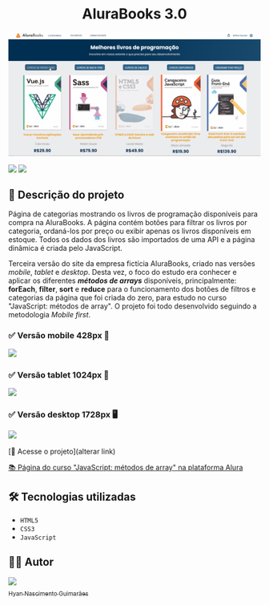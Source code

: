 <h1 align="center"> AluraBooks 3.0</h1>

![](https://raw.githubusercontent.com/hyanguimaraes/Alurabooks_3.0/main/readme/Alurabooks_desktop_finalizado_3_capa.gif#vitrinedev)

![](https://img.shields.io/github/forks/hyanguimaraes/Alurabooks_3.0?style=social) ![](https://img.shields.io/github/last-commit/hyanguimaraes/Alurabooks_3.0?style=plastic)

📝 Descrição do projeto
---
Página de categorias mostrando os livros de programação disponíveis para compra na AluraBooks. A página contém botões para filtrar os livros por categoria, ordaná-los por preço ou exibir apenas os livros disponíveis em estoque. Todos os dados dos livros são importados de uma API e a página dinâmica é criada pelo JavaScript.

Terceira versão do site da empresa fictícia AluraBooks, criado nas versões _mobile_, _tablet_ e _desktop_. Desta vez, o foco do estudo era conhecer e aplicar os diferentes ***métodos de arrays*** disponíveis, principalmente: **forEach**, **filter**, **sort** e **reduce** para o funcionamento dos botões de filtros e categorias da página que foi criada do zero, para estudo no curso "JavaScript: métodos de array". O projeto foi todo desenvolvido seguindo a metodologia _Mobile first_.

<h3>✅ Versão mobile 428px 📱</h3>

![](https://raw.githubusercontent.com/hyanguimaraes/Alurabooks_3.0/main/readme/Alurabooks_mobile_finalizado_3.gif)

<h3>✅ Versão tablet 1024px 📱</h3>

![](https://raw.githubusercontent.com/hyanguimaraes/Alurabooks_3.0/main/readme/Alurabooks_tablet_finalizado_3.gif)

<h3>✅ Versão desktop 1728px 🖥️</h3>

![](https://raw.githubusercontent.com/hyanguimaraes/Alurabooks_3.0/main/readme/Alurabooks_desktop_finalizado_3.gif)


[🔗 Acesse o projeto](alterar link)

[📚 Página do curso "JavaScript: métodos de array" na plataforma Alura](https://cursos.alura.com.br/course/javascript-metodos-array)

🛠️ Tecnologias utilizadas
---
- ``HTML5``
- ``CSS3``
- ``JavaScript``

✍🏻 Autor
---
 [<img src="https://avatars.githubusercontent.com/u/112709798?s=400&u=bf197a3880a44c701b3303e07c052a74cb8d96b1&v=4" width=115><br><sub>Hyan Nascimento Guimarães</sub>](https://github.com/hyanguimaraes)